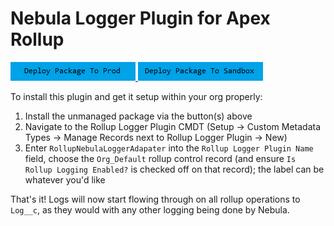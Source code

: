 # Nebula Logger Plugin for Apex Rollup

<a href="https://login.salesforce.com/packaging/installPackage.apexp?p0=04t6g000008Sh8yAAC">
  <img alt="Deploy to Salesforce"
       src="../../media/deploy-package-to-prod.png">
</a>

<a href="https://test.salesforce.com/packaging/installPackage.apexp?p0=04t6g000008Sh8yAAC">
  <img alt="Deploy to Salesforce Sandbox"
       src="../../media/deploy-package-to-sandbox.png">
</a>

To install this plugin and get it setup within your org properly:

1. Install the unmanaged package via the button(s) above
2. Navigate to the Rollup Logger Plugin CMDT (Setup -> Custom Metadata Types -> Manage Records next to Rollup Logger Plugin -> New)
3. Enter `RollupNebulaLoggerAdapater` into the `Rollup Logger Plugin Name` field, choose the `Org_Default` rollup control record (and ensure `Is Rollup Logging Enabled?` is checked off on that record); the label can be whatever you'd like

That's it! Logs will now start flowing through on all rollup operations to `Log__c`, as they would with any other logging being done by Nebula.